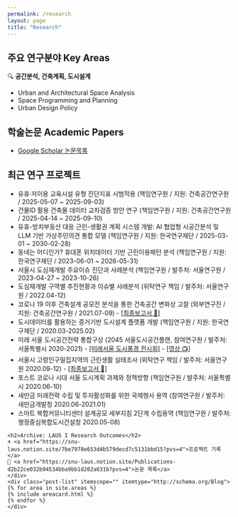 ```yaml
---
permalink: /research
layout: page
title: "Research"
---
```


## 주요 연구분야 Key Areas

🔍 **공간분석, 건축계획, 도시설계**

* Urban and Architectural Space Analysis
* Space Programming and Planning
* Urban Design Policy

## 학술논문 Academic Papers

* [Google Scholar 논문목록](https://scholar.google.com/citations?hl=en&user=OgXBE_4AAAAJ&view_op=list_works&sortby=pubdate)

<div class="container" id="researcharea">
    <div>
    <h2>최근 연구 프로젝트</h2>
    <ul>
        <li>유휴‧저이용 교육시설 유형 진단지표 시범적용 (책임연구원 / 지원: 건축공간연구원 / 2025-05-07 ~ 2025-09-03)</li>
        <li>건물ID 활용 건축물 데이터 교차검증 방안 연구 (책임연구원 / 지원: 건축공간연구원 / 2025-04-14 ~ 2025-09-10)</li>
        <li>유휴-방치부동산 대응 근린-생활권 계획 시스템 개발: AI 협업형 시공간분석 및 LLM 기반 가상주민의견 통합 모델  (책임연구원 / 지원: 한국연구재단 / 2025-03-01 ~ 2030-02-28)</li>
        <li>동네는 어디인가? 휴대폰 위치데이터 기반 근린이용패턴 분석 (책임연구원 / 지원: 한국연구재단 / 2023-06-01 ~ 2026-05-31)</li>
        <li>서울시 도심재개발 주요이슈 진단과 사례분석 (책임연구원 / 발주처: 서울연구원 / 2023-04-27 ~ 2023-10-26)</li>
        <li>도심재개발 구역별 추진현황과 이슈별 사례분석 (위탁연구 책임 / 발주처: 서울연구원 / 2022.04-12)</li>
        <li>코로나 19 이후 건축설계 공모전 분석을 통한 건축공간 변화상 고찰 (외부연구진 / 지원: 건축공간연구원 / 2021.07-09) - <a href="https://www.auri.re.kr/gallery.es?mid=a10302000000&bid=0010&act=view&list_no=1733">[최종보고서 📕]</a></li>
        <li>도시데이터를 활용하는 증거기반 도시설계 플랫폼 개발 (책임연구원 / 지원: 한국연구재단 / 2020.03-2025.02)</li>
        <li>미래 서울 도시공간전략 통합구상 (2045 서울도시공간플랜, 참여연구원 / 발주처: 서울특별시 2020-2021) - <a href="https://news.seoul.go.kr/citybuild/archives/513005">[미래서울 도시풍경 전시회]</a> - <a href="https://youtu.be/hFyG75uMIQI">[영상 📺]</a></li>
        <li>서울시 고령인구밀집지역의 근린생활 실태조사 (위탁연구 책임 / 발주처: 서울연구원 2020.09-12) - <a href="http://www.si.re.kr/node/65066">[최종보고서 📕]</a></li>
        <li>포스트 코로나 시대 서울 도시계획 과제와 정책방향 (책임연구원 / 발주처: 서울특별시 2020.06-10)</li>
        <li>새만금 미래전략 수립 및 투자활성화를 위한 국제행사 용역 (참여연구원 / 발주처: 새만금개발청 2020.06-2021.01)</li>
        <li>스마트 복합커뮤니티센터 설계공모 세부지침 2단계 수립용역 (책임연구원 / 발주처: 행정중심복합도시건설청 2020.05-08)</li>
    </ul>

    <h2>Archive: LAUS I Research Outcomes</h2>
    ⚗️ <a href="https://snu-laus.notion.site/7be7978e653d4b579decd7c5131bbd15?pvs=4">프로젝트 기록</a>
    📜 <a href="https://snu-laus.notion.site/Publications-d2b22ce032b94534bba9bb1d202a631b?pvs=4">논문 목록</a>
    </div>
    <div class="post-list" itemscope="" itemtype="http://schema.org/Blog">
    {% for area in site.areas %}
    {% include areacard.html %}
    {% endfor %}
    </div>
</div>

